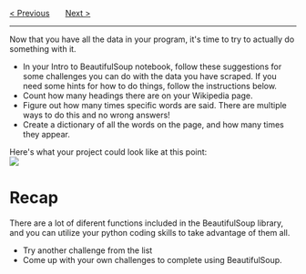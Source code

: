 <a href="/v4/Sentiment-Analysis/Vectorizing-Text.md">&lt; Previous</a>
&nbsp;&nbsp;&nbsp;&nbsp;&nbsp;
<a href="/v4/Sentiment-Analysis/Making-a-Network.md">Next &gt;</a>
<hr>
Now that you have all the data in your program, it's time to try to actually do something with it. 
<ul>
  <li>In your Intro to BeautifulSoup notebook, follow these suggestions for some challenges you can do with the data you have scraped. If you need some hints for how to do things, follow the instructions below.</li>
  <li>Count how many headings there are on your Wikipedia page.</li>
  <li>Figure out how many times specific words are said. There are multiple ways to do this and no wrong answers!</li>
  <li>Create a dictionary of all the words on the page, and how many times they appear.</li>
</ul>
Here's what your project could look like at this point:
<br>
<img src="https://i.imgur.com/GtKHMYO.jpg">
<h1>Recap</h1>
There are a lot of diferent functions included in the BeautifulSoup library, and you can utilize your python coding skills to take advantage of them all. 
<ul>
  <li>Try another challenge from the list</li>
  <li>Come up with your own challenges to complete using BeautifulSoup.</li>
</ul>
